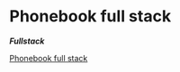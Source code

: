 # Phonebook full stack

***Fullstack***

[Phonebook full stack](https://infinite-sierra-55116.herokuapp.com/)
